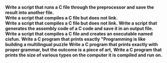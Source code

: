 **Write a script that runs a C file through the preprocessor and save the result into another file.<br>**
**Write a script that compiles a C file but does not link.<br>**
**Write a script that compiles a C file but does not link.**
**Write a script that generates the assembly code of a C code and save it in an output file.**
**Write a script that compiles a C file and creates an executable named cisfun.**
**Write a C program that prints exactly "Programming is like building a multilingual puzzle**
**Write a C program that prints exactly with proper grammar, but the outcome is a piece of art,**
**Write a C program that prints the size of various types on the computer it is compiled and run on.**
